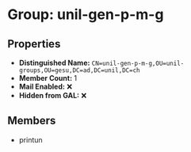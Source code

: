 # Group: unil-gen-p-m-g

## Properties

- **Distinguished Name:** `CN=unil-gen-p-m-g,OU=unil-groups,OU=gesu,DC=ad,DC=unil,DC=ch`
- **Member Count:** 1
- **Mail Enabled:** ❌
- **Hidden from GAL:** ❌

## Members

- printun
